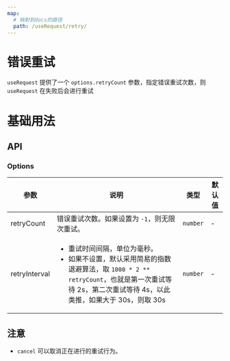 ```yaml
---
map:
  # 映射到docs的路径
  path: /useRequest/retry/
---
```


# 错误重试

`useRequest` 提供了一个 `options.retryCount` 参数，指定错误重试次数，则 `useRequest` 在失败后会进行重试

# 基础用法

<demo src="./demo/demo.vue"
  language="vue"
  title=""
  desc="请求错误重试三次,加上首次请求失败，所以最后为四次错误">
</demo>


## API

### Options

| 参数          | 说明                                                                                                                                                                                                    | 类型     | 默认值 |
| ------------- | ------------------------------------------------------------------------------------------------------------------------------------------------------------------------------------------------------- | -------- | ------ |
| retryCount    | 错误重试次数。如果设置为 `-1`，则无限次重试。                                                                                                                                                           | `number` | -      |
| retryInterval | <ul><li>重试时间间隔，单位为毫秒。</li><li>如果不设置，默认采用简易的指数退避算法，取 `1000 * 2 ** retryCount`，也就是第一次重试等待 2s，第二次重试等待 4s，以此类推，如果大于 30s，则取 30s </li></ul> | `number` | -      |

## 注意

- `cancel` 可以取消正在进行的重试行为。

